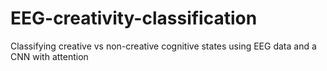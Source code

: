 # EEG-creativity-classification
Classifying creative vs non-creative cognitive states using EEG data and a CNN with attention
